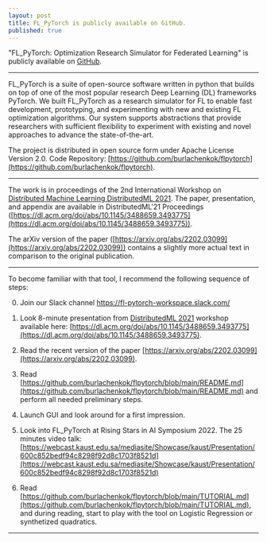 ```yaml
---
layout: post
title: FL_PyTorch is publicly available on GitHub.
published: true
---
```


"FL_PyTorch: Optimization Research Simulator for Federated Learning" is publicly available on [GitHub](https://github.com/burlachenkok/flpytorch).

---

FL_PyTorch is a suite of open-source software written in python that builds on top of one of the most popular research Deep Learning (DL) frameworks PyTorch. We built FL_PyTorch as a research simulator for FL to enable fast development, prototyping, and experimenting with new and existing FL optimization algorithms. Our system supports abstractions that provide researchers with sufficient flexibility to experiment with existing and novel approaches to advance the state-of-the-art.

The project is distributed in open source form under Apache License Version 2.0. Code Repository: [https://github.com/burlachenkok/flpytorch](https://github.com/burlachenkok/flpytorch).

----

The work is in proceedings of the 2nd International Workshop on [Distributed Machine Learning DistributedML 2021](https://distributedml.org/). The paper, presentation, and appendix are available in DistributedML'21 Proceedings ([https://dl.acm.org/doi/abs/10.1145/3488659.3493775](https://dl.acm.org/doi/abs/10.1145/3488659.3493775)).

The arXiv version of the paper ([https://arxiv.org/abs/2202.03099](https://arxiv.org/abs/2202.03099)) contains a slightly more actual text in comparison to the original publication.

----

To become familiar with that tool, I recommend the following sequence of steps:

0. Join our Slack channel https://fl-pytorch-workspace.slack.com/

1. Look 8-minute presentation from [DistributedML 2021](https://distributedml.org/) workshop available here: [https://dl.acm.org/doi/abs/10.1145/3488659.3493775](https://dl.acm.org/doi/abs/10.1145/3488659.3493775).

2. Read the recent version of the paper [https://arxiv.org/abs/2202.03099](https://arxiv.org/abs/2202.03099).

3. Read [https://github.com/burlachenkok/flpytorch/blob/main/README.md](https://github.com/burlachenkok/flpytorch/blob/main/README.md) and perform all needed preliminary steps.

4. Launch GUI and look around for a first impression.

5. Look into FL_PyTorch at Rising Stars in AI Symposium 2022. 
The 25 minutes video talk: [https://webcast.kaust.edu.sa/mediasite/Showcase/kaust/Presentation/600c852bedf94c8298f92d8c1703f8521d](https://webcast.kaust.edu.sa/mediasite/Showcase/kaust/Presentation/600c852bedf94c8298f92d8c1703f8521d)

6. Read [https://github.com/burlachenkok/flpytorch/blob/main/TUTORIAL.md](https://github.com/burlachenkok/flpytorch/blob/main/TUTORIAL.md), and during reading, start to play with the tool on Logistic Regression or synthetized quadratics.

----

